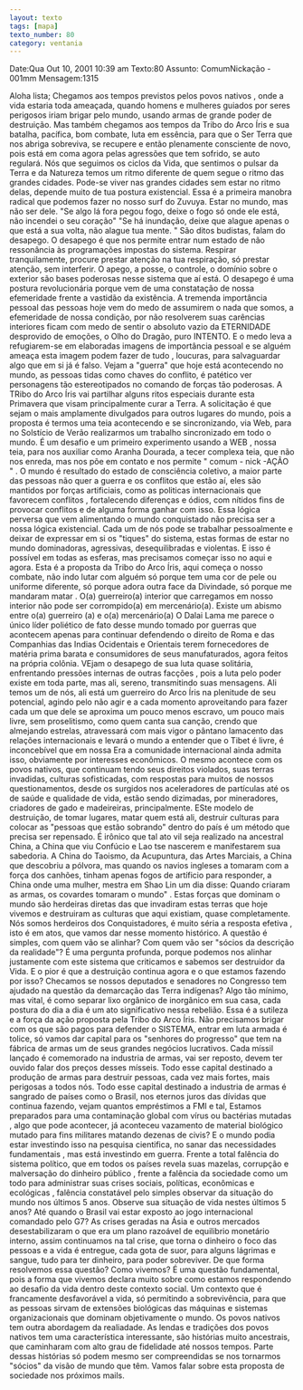 ```yaml
---
layout: texto
tags: [mapa]
texto_number: 80
category: ventania
---
```

Date:Qua Out 10, 2001 10:39 am
Texto:80
Assunto: ComumNickação - 001mm
Mensagem:1315

Aloha lista; 
Chegamos aos tempos previstos pelos povos nativos , onde a vida estaria toda ameaçada, quando homens e mulheres guiados por seres perigosos iriam brigar pelo mundo, usando armas de grande poder de destruição. 
Mas também chegamos aos tempos da Tribo do Arco Íris e sua batalha, pacífica, bom combate, luta em essência, para que o Ser Terra que nos abriga sobreviva, se recupere e então plenamente consciente de novo, pois está em coma agora pelas agressões que tem sofrido, se auto regulará. 
Nós que seguimos os ciclos da Vida, que sentimos o pulsar da Terra e da Natureza temos um ritmo diferente de quem segue o ritmo das grandes cidades. 
Pode-se viver nas grandes cidades sem estar no ritmo delas, depende muito de tua postura existencial. 
Essa é a primeira manobra radical que podemos fazer no nosso surf do Zuvuya. 
Estar no mundo, mas não ser dele. 
"Se algo lá fora pegou fogo, deixe o fogo só onde ele está, não incendei o seu coração" 
"Se há inundação, deixe que alague apenas o que está a sua volta, não alague tua mente. " 
São ditos budistas, falam do desapego. 
O desapego é que nos permite entrar num estado de não ressonância às programações impostas do sistema. 
Respirar tranquilamente, procure prestar atenção na tua respiração, só prestar atenção, sem interferir. 
O apego, a posse, o controle, o domínio sobre o exterior são bases poderosas nesse sistema que aí está. 
O desapego é uma postura revolucionária porque vem de uma constatação de nossa efemeridade frente a vastidão da existência. 
A tremenda importância pessoal das pessoas hoje vem do medo de assumirem o nada que somos, a efemeridade de nossa condição, por não resolverem suas carências interiores ficam com medo de sentir o absoluto vazio da ETERNIDADE desprovido de emoções, o Olho do Dragão, puro INTENTO. 
E o medo leva a refugiarem-se em elaboradas imagens de importância pessoal e se alguém ameaça esta imagem podem fazer de tudo , loucuras, para salvaguardar algo que em si já é falso. 
Vejam a "guerra" que hoje está acontecendo no mundo, as pessoas tidas como chaves do conflito, é patético ver personagens tão estereotipados no comando de forças tão poderosas. 
A TRibo do Arco Íris vai partilhar alguns ritos especiais durante esta Primavera que visam principalmente curar a Terra. 
A solicitação é que sejam o mais amplamente divulgados para outros lugares do mundo, pois a proposta é termos uma teia acontecendo e se sincronizando, via Web, para no Solstício de Verão realizarmos um trabalho sincronizado em todo o mundo. 
É um desafio e um primeiro experimento usando a WEB , nossa teia, para nos auxiliar como Aranha Dourada, a tecer complexa teia, que não nos enreda, mas nos põe em contato e nos permite " comum - nick -AÇÃO " . 
O mundo é resultado do estado de consciência coletivo, a maior parte das pessoas não quer a guerra e os conflitos que estão aí, eles são mantidos por forças artificiais, como as politicas internacionais que favorecem conflitos , fortalecendo diferenças e ódios, com nítidos fins de provocar conflitos e de alguma forma ganhar com isso. 
Essa lógica perversa que vem alimentando o mundo conquistado não precisa ser a nossa lógica existencial. 
Cada um de nós pode se trabalhar pessoalmente e deixar de expressar em si os "tiques" do sistema, estas formas de estar no mundo dominadoras, agressivas, desequilibradas e violentas. 
E isso é possível em todas as esferas, mas precisamos começar isso no aqui e agora. 
Esta é a proposta da Tribo do Arco Íris, aqui começa o nosso combate, não indo lutar com alguém só porque tem uma cor de pele ou uniforme diferente, só porque adora outra face da Divindade, só porque me mandaram matar . 
O(a) guerreiro(a) interior que carregamos em nosso interior não pode ser corrompido(a) em mercenário(a). 
Existe um abismo entre o(a) guerreiro (a) e o(a) mercenário(a) 
O Dalai Lama me parece o único líder poliético de fato desse mundo tomado por guerras que acontecem apenas para continuar defendendo o direito de Roma e das Companhias das Indias Ocidentais e Orientais terem fornecedores de matéria prima barata e consumidores de seus manufaturados, agora feitos na própria colônia. 
VEjam o desapego de sua luta quase solitária, enfrentando pressões internas de outras facções , pois a luta pelo poder existe em toda parte, mas ali, sereno, transmitindo suas mensagens. 
Ali temos um de nós, ali está um guerreiro do Arco Íris na plenitude de seu potencial, agindo pelo não agir e a cada momento aproveitando para fazer cada um que dele se aproxima um pouco menos escravo, um pouco mais livre, sem proselitismo, como quem canta sua canção, crendo que almejando estrelas, atravessará com mais vigor o pântano lamacento das relações internacionais e levará o mundo a entender que o Tibet é livre, é inconcebível que em nossa Era a comunidade internacional ainda admita isso, obviamente por interesses econômicos. 
O mesmo acontece com os povos nativos, que continuam tendo seus direitos violados, suas terras invadidas, culturas sofisticadas, com respostas para muitos de nossos questionamentos, desde os surgidos nos aceleradores de partículas até os de saúde e qualidade de vida, estão sendo dizimadas, por mineradores, criadores de gado e madeireiras, principalmente. 
ESte modelo de destruição, de tomar lugares, matar quem está ali, destruir culturas para colocar as "pessoas que estão sobrando" dentro do país é um método que precisa ser repensado. 
É irônico que tal ato vil seja realizado na ancestral China, a China que viu Confúcio e Lao tse nascerem e manifestarem sua sabedoria. 
A China do Taoismo, da Acupuntura, das Artes Marciais, a China que descobriu a pólvora, mas quando os navios ingleses a tomaram com a força dos canhões, tinham apenas fogos de artíficio para responder, a China onde uma mulher, mestra em Shao Lin um dia disse: Quando criaram as armas, os covardes tomaram o mundo" . 
Estas forças que dominam o mundo são herdeiras diretas das que invadiram estas terras que hoje vivemos e destruiram as culturas que aqui existiam, quase completamente. 
Nós somos herdeiros dos Conquistadores, é muito séria a resposta efetiva , isto é em atos, que vamos dar nesse momento histórico. 
A questão é simples, com quem vão se alinhar? 
Com quem vão ser "sócios da descrição da realidade"? 
É uma pergunta profunda, porque podemos nos alinhar justamente com este sistema que criticamos e sabemos ser destruidor da Vida. 
E o pior é que a destruição continua agora e o que estamos fazendo por isso? 
Checamos se nossos deputados e senadores no Congresso tem ajudado na questão da demarcação das Terra indígenas? 
Algo tão mínimo, mas vital, é como separar lixo orgânico de inorgânico em sua casa, cada postura do dia a dia é um ato significativo nessa rebelião. 
Essa é a sutileza e a força da ação proposta pela Tribo do Arco Íris. 
Não precisamos brigar com os que são pagos para defender o SISTEMA, entrar em luta armada é tolice, só vamos dar capital para os "senhores do progresso" que tem na fábrica de armas um de seus grandes negócios lucrativos. 
Cada míssil lançado é comemorado na industria de armas, vai ser reposto, devem ter ouvido falar dos preços desses mísseis. 
Todo esse capital destinado a produção de armas para destruir pessoas, cada vez mais fortes, mais perigosas a todos nós. 
Todo esse capital destinado a industria de armas é sangrado de países como o Brasil, nos eternos juros das dívidas que continua fazendo, vejam quantos empréstimos a FMI e tal, 
Estamos preparados para uma contaminação global com vírus ou bactérias mutadas , algo que pode acontecer, já aconteceu vazamento de material biológico mutado para fins militares matando dezenas de civis? 
E o mundo podia estar investindo isso na pesquisa cientifica, no sanar das necessidades fundamentais , mas está investindo em guerra. 
Frente a total falência do sistema político, que em todos os países revela suas mazelas, corrupção e malversação do dinheiro público , frente a falência da sociedade como um todo para administrar suas crises sociais, políticas, econômicas e ecológicas , falência constatável pelo simples observar da situação do mundo nos últimos 5 anos. 
Observe sua situação de vida nestes últimos 5 anos? 
Até quando o Brasil vai estar exposto ao jogo internacional comandado pelo G7? 
As crises geradas na Ásia e outros mercados desestabilizaram o que era um plano razoável de equilibrio monetário interno, assim continuamos na tal crise, que torna o dinheiro o foco das pessoas e a vida é entregue, cada gota de suor, para alguns lágrimas e sangue, tudo para ter dinheiro, para poder sobreviver. 
De que forma resolvemos essa questão? 
Como vivemos? 
É uma questão fundamental, pois a forma que vivemos declara muito sobre como estamos respondendo ao desafio da vida dentro deste contexto social. 
Um contexto que é francamente desfavorável a vida, só permitindo a sobrevivência, para que as pessoas sirvam de extensões biológicas das máquinas e sistemas organizacionais que dominam objetivamente o mundo. 
Os povos nativos tem outra abordagem da realiadade. 
As lendas e tradições dos povos nativos tem uma característica interessante, são histórias muito ancestrais, que caminharam com alto grau de fidelidade até nossos tempos. 
Parte dessas histórias só podem mesmo ser compreendidas se nos tornarmos "sócios" da visão de mundo que têm. 
Vamos falar sobre esta proposta de sociedade nos próximos mails.